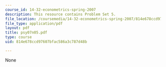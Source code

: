 ```yaml
---
course_id: 14-32-econometrics-spring-2007
description: This resource contains Problem Set 5.
file_location: /coursemedia/14-32-econometrics-spring-2007/814e678ccd97607bfac586a3c787d48b_psy07n05.pdf
file_type: application/pdf
layout: pdf
title: psy07n05.pdf
type: course
uid: 814e678ccd97607bfac586a3c787d48b

---
```

None